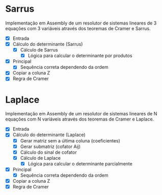 # Sarrus

Implementação em Assembly de um resolutor de sistemas lineares de 3 equações com 3 variáveis através dos teoremas de Cramer e Sarrus.

- [x] Entrada
- [x] Cálculo do determinante (Sarrus)
  - [x] Cálculo de Sarrus
    - [x] Lógica para calcular o determinante por produtos
- [x] Principal
  - [x] Sequência correta dependendo da ordem
- [x] Copiar a coluna Z
- [x] Regra de Cramer

# Laplace

Implementação em Assembly de um resolutor de sistemas lineares de N equações com N variáveis através dos teoremas de Cramer e Laplace.

- [x] Entrada
- [x] Cálculo do determinante (Laplace)
  - [x] Gerar matriz sem a última coluna (coeficientes)
  - [x] Gerar submatriz (cofator Aij)
  - [x] Cálculo do sinal de cofator
  - [x] Cálculo de Laplace
    - [x] Lógica para calcular o determinante parcialmente
- [x] Principal
  - [x] Sequência correta dependendo da ordem
- [x] Copiar a coluna Z
- [x] Regra de Cramer
